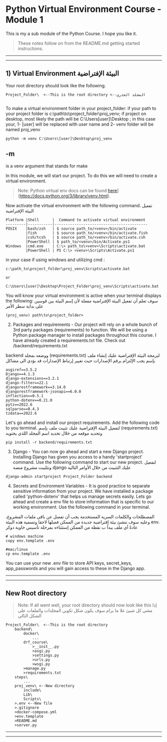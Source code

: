 # Python Virtual Environment Course - Module 1
This is my a sub module of the Python Course. I hope you like it.

> These notes follow on from the README.md getting started instructions.
***
***

## 1) Virtual Environment                                                البيئة الإفتراضية ##
Your root directory should look like the following.
```
Project_Folder\  <--This is the root directory <--المجلد الجذري
   
```
To make a virtual environment folder in your project_folder:
if your path to your project folder is c:\path\to\project_folder\proj_venv; if project on desktop, most likely the path will be C:\Users\[user]\Desktop ; in this case your, 
1- [user] will be replaced with user name and
2- venv folder will be named proj_venv

```
python -m venv C:\Users\[user]\Desktop\proj_venv
```

## -m
is a venv argument that stands for make

In this module, we will start our project. To do this we will need to create a virtual environment.
>Note: Python virtual env docs can be found [here]([https://docs.python.org/3/tutorial/venv.html)](https://docs.python.org/3/library/venv.html).

Now activate the virtual environment with the following command. تفعيل البيئة الإفتراضية
```
Platform |Shell      |  Command to activate virtual environment
---------|-----------|------------------------------------------
POSIX    |bash/zsh   | $ source path_to/<venv>/bin/activate
         |fish       | $ source path_to/<venv>/bin/activate.fish
         |csh/tcsh   | $ source path_to/<venv>/bin/activate.csh
         |PowerShell | $ path_to/<venv>/bin/Activate.ps1
Windows  |cmd.exe    | C:\> path_to\<venv>\Scripts\activate.bat
         |PowerShell | PS C:\> <venv>\Scripts\Activate.ps1
```

in your case if using windows and utilizing cmd :

```
c:\path_to\project_folder\proj_venv\Scripts\activate.bat

or

C:\Users\[user]\Desktop\Project_Folder\proj_venv\Scripts\activate.bat

```


You will know your virtual environment is active when your terminal displays the following:
سوف تعلم أن تفعيل البيئة الإفتراضية مفعلة لأن إسم البيئة بين قوسين على بداية سطر الأمر
```
(proj_venv) path\to\project_folder>
```

2) Packages and requirements - Our project will rely on a whole bunch of 3rd party packages (requirements) to function. We will be using a Python package manager to install packages throughout this course. 
I have already created a requirements.txt file. Check out /backend/requirements.txt

 
 backend ووضعه بمجلد   (requirements.txt) لبرمجة البيئة الإفتراضية عليك إنشاء ملف يإسم
يجب الإلتزام برقم الإصدارات حيث تغيير إرتباط الإصدارات قد ىؤدي الى مشاكل  
```
asgiref==3.5.2
Django==4.1.3
django-extensions==3.2.1
django-filter==22.1
djangorestframework==3.14.0
djangorestframework-jsonapi==6.0.0
inflection==0.5.1
python-dotenv==0.21.0
pytz==2022.6
sqlparse==0.4.3
tzdata==2022.6
```
Let's go ahead and install our project requirements. Add the following code to you terminal.
لتفعيل البيئة الإفتراضية عليك  تثبيت ملف يإسم (requirements.txt) وتحديد موقعه من خلال تحديد اسم المجلد اللذي يحتويه


```
pip install -r backend/requirements.txt
```

3) Django - You can now go ahead and start a new Django project. Installing Django has given you access to a handy 'startproject' command. Use the following command to start our new project.
لتفعيل وتثلبيت مشروع منصة django عليك التثبيت من خلال الأوامر التالية 
```
django-admin startproject Project_Folder backend
```

4) Secrets and Environment Variables - It is good practice to separate sensitive information from your project. We have installed a package called 'python-dotenv' that helps us manage secrets easily. Lets go ahead and create a env file to store information that is specific to our working environment. Use the following command in your terminal.

المصطلحات والكلمات السرية المستخدمة يجب أن تفصل عن باقي ملفات المشروع، وعليه سوف ننشئ بيئة  إفتراضية  جديدة من الممكن فصلها لاحقا وتسمية هذه البيئة env. عادةً أي ملف يبدأ ب نقطة من الممكن إستثناءه بمرحلة تأسيس حاوية دوكر

```
# windows machine
copy env.template .env

#mac/linux
cp env.template .env
```

You can use your new .env file to store API keys, secret_keys, app_passwords and you will gain access to these in the Django app.
***
***

## New Root directory
>Note: If all went well, your root directory should now look like this
إذا مشي كل شيئ علا ما يرام سوف يكون شكل تكوبن المجلدات والملفات على الشكل التالي
```
Project_Folder\  <--This is the root directory
    backend\
        docker\
            ...
        drf_course\
            >__init__.py
            >asgi.py
            >settings.py
            >urls.py
            >wsgi.py
        >manage.py
        >requirements.txt
    steps\
        ...
    proj_venv\ <--New directory
        include\
        Lib\
        Scripts\
    >.env <--New file
    >.gitignore
    >docker-compose.yml
    >env.template
    >README.md
    >server.py
```

***
***
